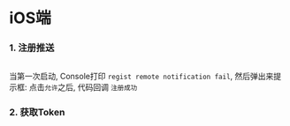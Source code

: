 # iOS端

### 1. 注册推送 

```swift

```

当第一次启动, Console打印 `regist remote notification fail`, 然后弹出来提示框: 
点击`允许`之后, 代码回调 `注册成功`

### 2. 获取Token

